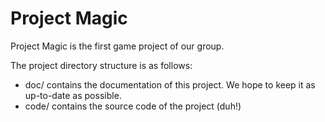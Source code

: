 Project Magic
=============

Project Magic is the first game project of our group.

The project directory structure is as follows:
- doc/ contains the documentation of this project. We hope to keep it as up-to-date as possible.
- code/ contains the source code of the project (duh!)
